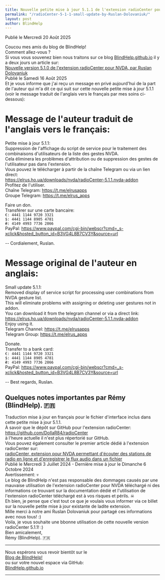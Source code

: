 ```yaml
---
title: Nouvelle petite mise à jour 5.1.1 de l'extension radioCenter pour NVDA, par Ruslan Dolovaniuk
permalink: "/radioCenter-5-1-1-small-update-by-Ruslan-Dolovaniuk/"
layout: post
author: BlindHelp
---
```


<footer>Publié le Mercredi 20 Août 2025</footer>


Coucou mes amis du blog de BlindHelp!    
Comment allez-vous ?    
Si vous vous souvenez bien nous traitons sur ce blog [BlindHelp.github.io](https://blindhelp.github.io) il y a deux jours un article sur:    
[Nouvelle version 5.1.0 de l'extension radioCenter pour NVDA, par Ruslan Dolovaniuk](https://blindhelp.github.io/radioCenter-5-1-0-update-by-Ruslan-Dolovaniuk/)    
Publié le Samedi 16 Août 2025    
Et je vous informe que j'ai reçu un message en privé aujourd'hui de la part de l'auteur qui m'a dit ce qui suit sur cette nouvelle petite mise à jour 5.1.1 (voir le message traduit de l'anglais vers le français par mes soins ci-dessous):    

# Message de l'auteur traduit de l'anglais vers le français:
Petite mise à jour 5.1.1:    
Suppression de l'affichage du script de service pour le traitement des combinaisons d'utilisateurs de la liste des gestes NVDA.    
Cela éliminera les problèmes d'attribution ou de suppression des gestes de l'utilisateur pas dans l'extension.    
Vous pouvez le télécharger à partir de la chaîne Telegram ou via un lien direct:    
<https://elrus.ho.ua/downloads/nvda/radioCenter-5.1.1.nvda-addon>    
Profitez de l'utiliser.    
Chaîne Telegram: <https://t.me/elrusapps>    
Groupe Telegram: <https://t.me/elrus_apps>    

Faire un don.    
Transférer sur une carte bancaire:     
`€: 4441 1144 9720 3321`    
`$: 4441 1144 8905 4781`    
`₴: 4149 4993 7736 2866`    
PayPal: <https://www.paypal.com/cgi-bin/webscr?cmd=_s-xclick&hosted_button_id=B3VG4L8B7CV3Y&source=url>    

--
Cordialement, Ruslan.     

# Message original de l'auteur en anglais:
<span lang="en">Small update 5.1.1:</span>    
<span lang="en">Removed display of service script for processing user combinations from NVDA gesture list.</span>    
<span lang="en">This will eliminate problems with assigning or deleting user gestures not in addon.</span>    
<span lang="en">You can download it from the telegram channel or via a direct link:</span>    
<span lang="en"><https://elrus.ho.ua/downloads/nvda/radioCenter-5.1.1.nvda-addon></span>    
<span lang="en">Enjoy using it.</span>    
<span lang="en">Telegram Channel: <https://t.me/elrusapps></span>    
<span lang="en">Telegram Group: <https://t.me/elrus_apps></span>    

<span lang="en">Donate.</span>    
<span lang="en">Transfer to a bank card:</span>    
<span lang="en">`€: 4441 1144 9720 3321`</span>    
<span lang="en">`$: 4441 1144 8905 4781`</span>    
<span lang="en">`₴: 4149 4993 7736 2866`</span>    
<span lang="en">PayPal: <https://www.paypal.com/cgi-bin/webscr?cmd=_s-xclick&hosted_button_id=B3VG4L8B7CV3Y&source=url></span>

--
<span lang="en">Best regards, Ruslan.</span>    

## Quelques notes importantes par Rémy (BlindHelp). 🇫🇷
Traduction mise à jour en français pour le fichier d'interface inclus dans cette petite mise à jour 5.1.1.    
À savoir que  le dépôt sur GitHub pour l'extension radioCenter:    
<https://github.com/DollaR84/radioCenter>    
à l'heure actuelle il n'est plus répertorié sur GitHub.    
Vous pouvez également consulter le premier article dédié à l'extension radioCenter sur:    
[radioCenter, extension pour NVDA permettant d'écouter des stations de radio en ligne et d'enregistrer le flux audio dans un fichier](https://blindhelp.github.io/radioCenter/)    
Publié le Mercredi 3 Juillet 2024 - Dernière mise à jour le Dimanche 6 Octobre 2024    
Avertissement: 💀    
Le blog de BlindHelp n'est pas responsable des dommages causés par une mauvaise utilisation de l'extension radioCenter  pour NVDA téléchargé ni des informations ce trouvant sur la documentation dédié et l'utilisation de l'extension radioCenter téléchargé est à vos risques et périls. ☠   
Eh bien, je pense que c'est tout ce que je voulais vous informer via ce billet sur la nouvelle petite mise à jour existante de ladite extension.    
Mille merci à notre ami <span lang="uk">Ruslan Dolovaniuk</span> pour partagé ces informations avec nous tous! :)    
Voila, je vous souhaite une bbonne utilisation de cette nouvelle version radioCenter 5.1.1! :)    
Bien amicalement,    
Rémy (BlindHelp). 🇫🇷    

---

Nous espérons vous revoir bientôt sur le      
[Blog de BlindHelp!](http://blindhelp.blogspot.fr/)                    
ou sur  votre nouvel espace via GitHub:                     
[BlindHelp.github.io](https://blindhelp.github.io)                    

---